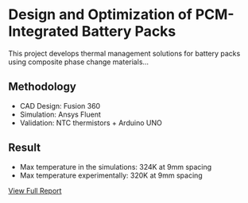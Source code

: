 # Design and Optimization of PCM-Integrated Battery Packs

This project develops thermal management solutions for battery packs using composite phase change materials...

## Methodology
- CAD Design: Fusion 360
- Simulation: Ansys Fluent
- Validation: NTC thermistors + Arduino UNO

## Result
- Max temperature in the simulations: 324K at 9mm spacing
- Max temperature experimentally: 320K at 9mm spacing

[View Full Report](https://docs.google.com/presentation/d/1QxCOaWW3JGwnThaPc7nfLNAjxS4cZr-NrIUm-nfTeq4/edit?slide=id.g309b5989749_27_0#slide=id.g309b5989749_27_0)
